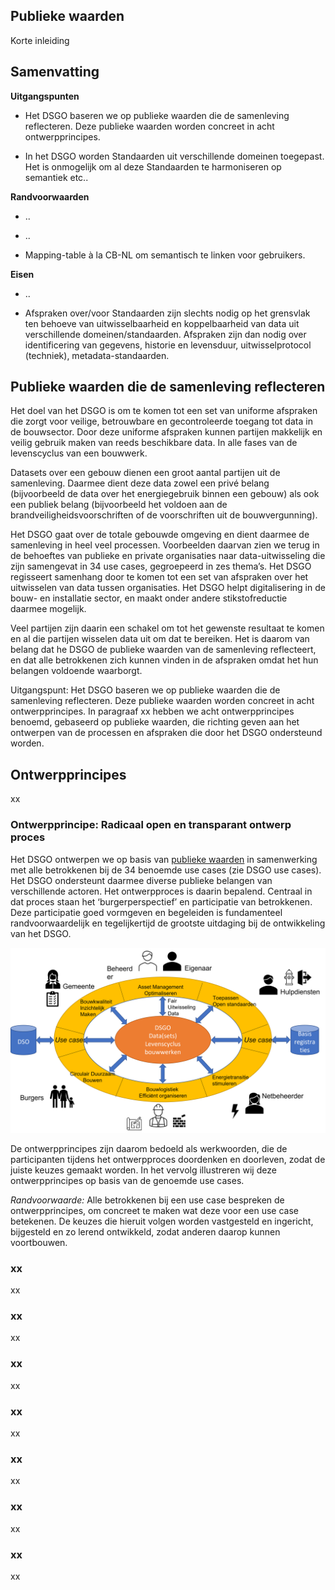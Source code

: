 Publieke waarden
----------------

Korte inleiding

Samenvatting
------------

**Uitgangspunten**

-   Het DSGO baseren we op publieke waarden die de samenleving reflecteren. Deze
    publieke waarden worden concreet in acht ontwerpprincipes.

-   In het DSGO worden Standaarden uit verschillende domeinen toegepast. Het is
    onmogelijk om al deze Standaarden te harmoniseren op semantiek etc..

**Randvoorwaarden**

-   ..

-   ..

-   Mapping-table à la CB-NL om semantisch te linken voor gebruikers.

**Eisen**

-   ..

-   Afspraken over/voor Standaarden zijn slechts nodig op het grensvlak ten
    behoeve van uitwisselbaarheid en koppelbaarheid van data uit verschillende
    domeinen/standaarden. Afspraken zijn dan nodig over identificering van
    gegevens, historie en levensduur, uitwisselprotocol (techniek),
    metadata-standaarden.

Publieke waarden die de samenleving reflecteren
-----------------------------------------------

Het doel van het DSGO is om te komen tot een set van uniforme afspraken die
zorgt voor veilige, betrouwbare en gecontroleerde toegang tot data in de
bouwsector. Door deze uniforme afspraken kunnen partijen makkelijk en veilig
gebruik maken van reeds beschikbare data. In alle fases van de levenscyclus van
een bouwwerk.

Datasets over een gebouw dienen een groot aantal partijen uit de samenleving.
Daarmee dient deze data zowel een privé belang (bijvoorbeeld de data over het
energiegebruik binnen een gebouw) als ook een publiek belang (bijvoorbeeld het
voldoen aan de brandveiligheidsvoorschriften of de voorschriften uit de
bouwvergunning).

Het DSGO gaat over de totale gebouwde omgeving en dient daarmee de samenleving
in heel veel processen. Voorbeelden daarvan zien we terug in de behoeftes van
publieke en private organisaties naar data-uitwisseling die zijn samengevat in
34 use cases, gegroepeerd in zes thema’s. Het DSGO regisseert samenhang door te
komen tot een set van afspraken over het uitwisselen van data tussen
organisaties. Het DSGO helpt digitalisering in de bouw- en installatie sector,
en maakt onder andere stikstofreductie daarmee mogelijk.

Veel partijen zijn daarin een schakel om tot het gewenste resultaat te komen en
al die partijen wisselen data uit om dat te bereiken. Het is daarom van belang
dat he DSGO de publieke waarden van de samenleving reflecteert, en dat alle
betrokkenen zich kunnen vinden in de afspraken omdat het hun belangen voldoende
waarborgt.

Uitgangspunt: Het DSGO baseren we op publieke waarden die de samenleving
reflecteren. Deze publieke waarden worden concreet in acht ontwerpprincipes. In
paragraaf xx hebben we acht ontwerpprincipes benoemd, gebaseerd op publieke
waarden, die richting geven aan het ontwerpen van de processen en afspraken die
door het DSGO ondersteund worden.

Ontwerpprincipes
----------------

xx

### Ontwerpprincipe: Radicaal open en transparant ontwerp proces

Het DSGO ontwerpen we op basis van [publieke
waarden](https://waag.org/sites/waag/files/2020-05/routekaart-digitale-toekomst-v0.3.pdf)
in samenwerking met alle betrokkenen bij de 34 benoemde use cases (zie DSGO use
cases). Het DSGO ondersteunt daarmee diverse publieke belangen van verschillende
actoren. Het ontwerpproces is daarin bepalend. Centraal in dat proces staan het
‘burgerperspectief’ en participatie van betrokkenen. Deze participatie goed
vormgeven en begeleiden is fundamenteel randvoorwaardelijk en tegelijkertijd de
grootste uitdaging bij de ontwikkeling van het DSGO.

![DSGO use cases](media/DSGO-use_cases.png)

De ontwerpprincipes zijn daarom bedoeld als werkwoorden, die de participanten
tijdens het ontwerpproces doordenken en doorleven, zodat de juiste keuzes
gemaakt worden. In het vervolg illustreren wij deze ontwerpprincipes op basis
van de genoemde use cases.

*Randvoorwaarde:* Alle betrokkenen bij een use case bespreken de
ontwerpprincipes, om concreet te maken wat deze voor een use case betekenen. De
keuzes die hieruit volgen worden vastgesteld en ingericht, bijgesteld en zo
lerend ontwikkeld, zodat anderen daarop kunnen voortbouwen.

### xx

xx

### xx

xx

### xx

xx

### xx

xx

### xx

xx

### xx

xx

### xx

xx
